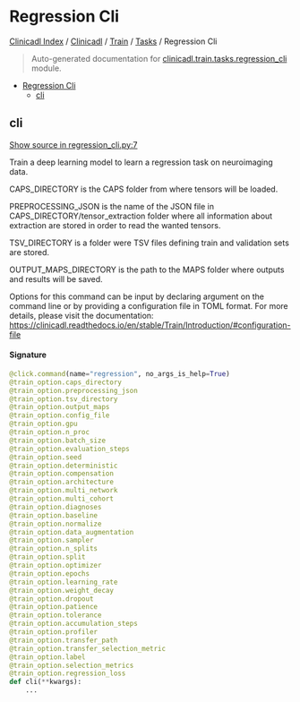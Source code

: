 # Regression Cli

[Clinicadl Index](../../../README.md#clinicadl-index) /
[Clinicadl](../../index.md#clinicadl) /
[Train](../index.md#train) /
[Tasks](./index.md#tasks) /
Regression Cli

> Auto-generated documentation for [clinicadl.train.tasks.regression_cli](../../../../clinicadl/train/tasks/regression_cli.py) module.

- [Regression Cli](#regression-cli)
  - [cli](#cli)

## cli

[Show source in regression_cli.py:7](../../../../clinicadl/train/tasks/regression_cli.py#L7)

Train a deep learning model to learn a regression task on neuroimaging data.

CAPS_DIRECTORY is the CAPS folder from where tensors will be loaded.

PREPROCESSING_JSON is the name of the JSON file in CAPS_DIRECTORY/tensor_extraction folder where
all information about extraction are stored in order to read the wanted tensors.

TSV_DIRECTORY is a folder were TSV files defining train and validation sets are stored.

OUTPUT_MAPS_DIRECTORY is the path to the MAPS folder where outputs and results will be saved.

Options for this command can be input by declaring argument on the command line or by providing a
configuration file in TOML format. For more details, please visit the documentation:
https://clinicadl.readthedocs.io/en/stable/Train/Introduction/#configuration-file

#### Signature

```python
@click.command(name="regression", no_args_is_help=True)
@train_option.caps_directory
@train_option.preprocessing_json
@train_option.tsv_directory
@train_option.output_maps
@train_option.config_file
@train_option.gpu
@train_option.n_proc
@train_option.batch_size
@train_option.evaluation_steps
@train_option.seed
@train_option.deterministic
@train_option.compensation
@train_option.architecture
@train_option.multi_network
@train_option.multi_cohort
@train_option.diagnoses
@train_option.baseline
@train_option.normalize
@train_option.data_augmentation
@train_option.sampler
@train_option.n_splits
@train_option.split
@train_option.optimizer
@train_option.epochs
@train_option.learning_rate
@train_option.weight_decay
@train_option.dropout
@train_option.patience
@train_option.tolerance
@train_option.accumulation_steps
@train_option.profiler
@train_option.transfer_path
@train_option.transfer_selection_metric
@train_option.label
@train_option.selection_metrics
@train_option.regression_loss
def cli(**kwargs):
    ...
```